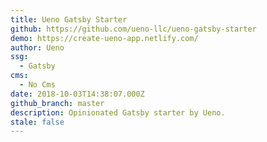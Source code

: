 ```yaml
---
title: Ueno Gatsby Starter
github: https://github.com/ueno-llc/ueno-gatsby-starter
demo: https://create-ueno-app.netlify.com/
author: Ueno
ssg:
  - Gatsby
cms:
  - No Cms
date: 2018-10-03T14:38:07.000Z
github_branch: master
description: Opinionated Gatsby starter by Ueno.
stale: false
---
```

